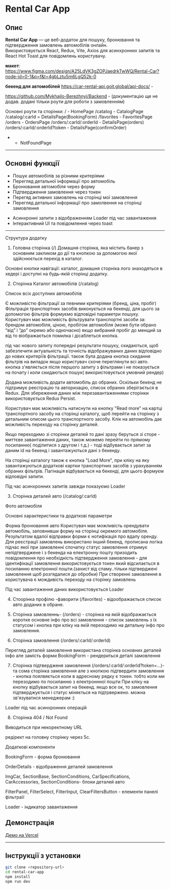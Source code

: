 # Rental Car App

## Опис
**Rental Car App** — це веб-додаток для пошуку, бронювання та підтвердження замовлень автомобілів онлайн.  
Використовується React, Redux, Vite, Axios для асинхронних запитів та React Hot Toast для повідомлень користувачу.  

**макет**: https://www.figma.com/design/A25LdVK3gZOPJaedrkTwWQ/Rental-Car?node-id=0-1&p=f&t=4gbLztu5m6LgQ52k-0


**бекенд для автомобілей** https://car-rental-api.goit.global/api-docs/ -

https://github.com/Mykhajlo-Berezhnyj/Backend - (документацію ще не додав. додані тільки роути для роботи з замовленням)

Основні роути та сторінки:
/ - HomePage 
/catalog - CatalogPage
/catalog/:carId = DetailsPage(BookingForm)
/favorites - FavoritesPage
/orders - OrdersPage
/orders/:carId/:orderId - DetailsPage(orders)
/orders/:carId/:orderId?token - DetailsPage(confirmOrder)
* - NotFoundPage

---

## Основні функції
- Пошук автомобілів за різними критеріями  
- Перегляд детальної інформації про автомобіль  
- Бронювання автомобіля через форму  
- Підтвердження замовлення через токен 
- Перегяд активних замовлень на сторінці мої замовлення
- Перегляд детальної інформації про замолвення на сторінці замовлення 
<!-- - Повторне надсилання підтвердження на email   в планах--->
- Асинхронні запити з відображенням Loader під час завантаження  
- Інтерактивний UI та повідомлення через toast  

---

Структура додатку
1. Головна сторінка (/)
Домашня сторінка, яка містить банер з основним закликом до дії та кнопкою за допомогою якої здійснюється перехід в каталог.

Основні кнопки навігації: каталог, домашня сторніка лого знаходяться в хедері  і доступні на будь-якій сторінці додатку.

2. Сторінка Каталог автомобілів (/catalog)

Список всіх доступних автомобілів

Є можливістю фільтрації за певними критеріями (бренд, ціна, пробіг) 
Фільтрація транспортних засобів виконується на бекенді, для цього за допомогою фільтрів формуємо відповідні параметри пошуку. Користувач має можливість фільтрувати транспортні засоби за:
брендом автомобіля, ціною,
пробігом автомобіля (може бути обрано “від” і “до” окремо або одночасно) якщо вибраний пробіг до менщий за від то віображається помилка і дісаблеться кнопка.

під час нового запиту попередні результати пошуку, скидаються, щоб забезпечити актуальність та точність відображуваних даних відповідно до нових критеріїв фільтрації.
 також була додана кнопка скидання фільтрів на випадок якщо користувач схоче переглянути всі авто. кнопка з'являється після першого запиту з фільтрами і не показується на почату і коли скидаються пошук( використовується умовний рендер) 

Додана можливість додати автомобіль до обраних.
Оскільки бекенд не підтримує реєстрацію та авторизацію, список обраних зберігається в Redux.
Для збереження даних між перезавантаженнями сторінки використовується Redux Persist.

Користувач має можливість натиснути на кнопку "Read more" на картці транспортного засобу на сторінці каталогу, щоб перейти на сторінку з детальним описом цього транспортного засобу.
Клік на автомобіль дає можливість переходу на сторінку деталей.

Якщо переходимо зі сторінки деталей то дані зразу беруться зі сторе - миттєве завантаження даних, також можемо перейти по прямому посиланню( поділитися з другом і т.д.) - тоді відбувається запит за даним id на бекенд і завантажуються дані з бекенду.

На сторінці каталогу також є кнопка "Load More", при кліку на яку завантажуються додаткові картки транспортних засобів з урахуванням обраних фільтрів. Пагінація відбувається на бекенді, для цього формуєм відповідні запити.

 Під час асинхронних запитів завжди показуємо Loader

3. Сторінка деталей авто (/catalog/:carId)

Фото автомобіля

Основні характеристики та додаткові параметри

Форма бронювання авто
Користувач має можливість орендувати автомобіль, заповнивши форму на сторінці окремого автомобіля. Результатом вдалої відправки форми є нотифікація про вдалу оренду. Для реєстрації замовлень використано інший бекенд, прописана логіка підчас якої при замовленні спочатку статус замовлення отримує непідтверджене і з бекенда на електронну пошту призодить повідомлення про необхідність підтвердження замовлення - для ідентифікації замовлення використовується токен який відсилається в посиланню електронної пошти.(захист від спаму..тільки підтверджені замовлення щоб розгядалися до обробки) При створенні замовлення в користувача є мождивість переходу на сторінку замовлень

 Під час завантаження даних використовується Loader

4. Стоорінка профілю -фаворити (/favorites) - відоображається список авто доданих в обране.

5. Сторінка замовленнь- (/orders) - сторінка на якій відображається коротке основне інфо про всі замовлення - список замовлень з їх статусом і кнопка при кліку на якій перезодимо на детальну інфо про замовлення.

6. Сторінка замовлення (/orders/:carId/:orderId)

Перегляд деталей замовлення
використана сторінка основних деталей інфо але замість форми BookingForm - рендериться деталі замовлення

7. Сторінка підтвердженя замовлення (/orders/:carId/:orderId?token=...)- та сома сторінка замовлення але з кнопкою підтвердити замовлення - кнопка поялвяється коли в адресному рядку є токен. тобто коли ми перезодимо по посиланню з електроннної пошти
При кліку на кнопку відбувається запит на бекенд. якщо все ок, то замовлення підтверджується і статус міняється на підтрвержено.
можна зв'язуватися менеджерам :)


Loader під час асинхронних операцій

8. Сторінка 404 / Not Found

Виводиться при некоректному URL

редірект на головну сторінку через 5с.

 Додаткові компоненти

BookingForm - форма бронювання

OrderDetails - відображення деталей замовлення

ImgCar, SectionBase, SectionConditions, CarSpecifications, CarAccessories, SectionConditions- блоки деталей авто

FilterPanel, FilterSelect, FilterInput, ClearFiltersButton - елементи панелі фільтраії


Loader - індикатор завантаження

## Демонстрація
[Демо на Vercel](https://rental-car-yod9.vercel.app/)

---

## Інструкції з установки
```bash
git clone <repository-url>
cd rental-car-app
npm install
npm run dev